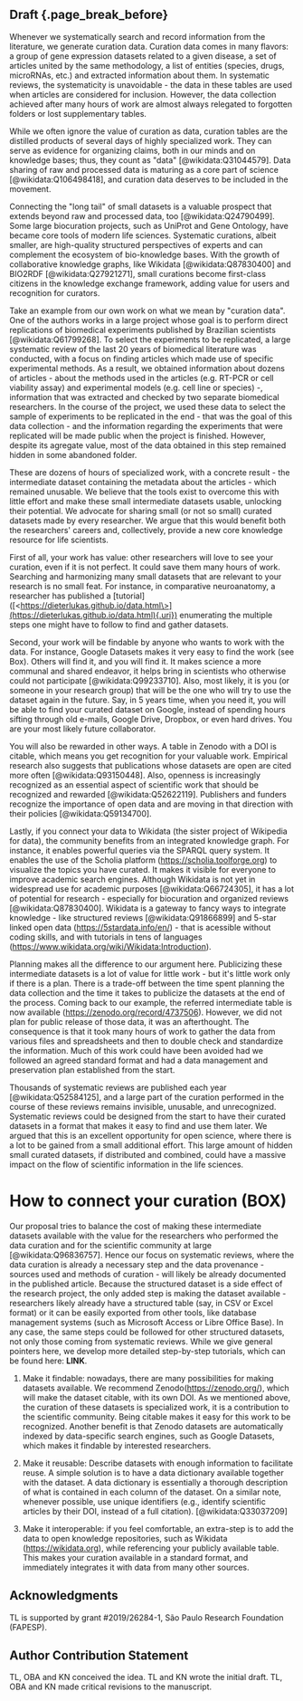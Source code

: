 ## Draft {.page_break_before}
Whenever we systematically search and record information from the literature, we generate curation data. Curation data comes in many flavors: a group of gene expression datasets related to a given disease, a set of articles united by the same methodology, a list of entities (species, drugs, microRNAs, etc.) and extracted information about them. In systematic reviews, the systematicity is unavoidable - the data in these tables are used when articles are considered for inclusion. However, the data collection achieved after many hours of work are almost always relegated to forgotten folders or lost supplementary tables.

While we often ignore the value of curation as data, curation tables are the distilled products of several days of highly specialized work.
They can serve as evidence for organizing claims, both in our minds and on knowledge bases; thus, they count as "data" [@wikidata:Q31044579].
Data sharing of raw and processed data is maturing as a core part of science [@wikidata:Q106498418], and curation data deserves to be included in the movement.

Connecting the "long tail" of small datasets is a valuable prospect that extends beyond raw and processed data, too [@wikidata:Q24790499].
Some large biocuration projects, such as UniProt and Gene Ontology, have became core tools of modern life sciences.
Systematic curations, albeit smaller, are high-quality structured perspectives of experts and can complement the ecosystem of bio-knowledge bases. 
With the growth of collaborative knowledge graphs, like Wikidata [@wikidata:Q87830400] and BIO2RDF [@wikidata:Q27921271], small curations become first-class citizens in the knowledge exchange framework, adding value for users and recognition for curators.

Take an example from our own work on what we mean by "curation data". One of the authors works in a large project whose goal is to perform direct replications of biomedical experiments published by Brazilian scientists [@wikidata:Q61799268]. To select the experiments to be replicated, a large systematic review of the last 20 years of biomedical literature was conducted, with a focus on finding articles which made use of specific experimental methods. As a result, we obtained information about dozens of articles - about the methods used in the articles (e.g. RT-PCR or cell viability assay) and experimental models (e.g. cell line or species) -, information that was extracted and checked by two separate biomedical researchers. In the course of the project, we used these data to select the sample of experiments to be replicated in the end - that was the goal of this data collection - and the information regarding the experiments that were replicated will be made public when the project is finished. However, despite its agregate value, most of the data obtained in this step remained hidden in some abandoned folder.

These are dozens of hours of specialized work, with a concrete result - the intermediate dataset containing the metadata about the articles - which remained unusable. We believe that the tools exist to overcome this with little effort and make these small intermediate datasets usable, unlocking their potential. We advocate for sharing small (or not so small) curated datasets made by every researcher. We argue that this would benefit both the researchers' careers and, collectively, provide a new core knowledge resource for life scientists.

First of all, your work has value: other researchers will love to see your curation, even if it is not perfect. It could save them many hours of work. Searching and harmonizing many small datasets that are relevant to your research is no small feat. For instance, in comparative neuroanatomy, a researcher has published a [tutorial] ([\<https://dieterlukas.github.io/data.html\>](https://dieterlukas.github.io/data.html){.uri}) enumerating the multiple steps one might have to follow to find and gather datasets.

Second, your work will be findable by anyone who wants to work with the data. For instance, Google Datasets makes it very easy to find the work (see Box). Others will find it, and you will find it. It makes science a more communal and shared endeavor, it helps bring in scientists who otherwise could not participate [@wikidata:Q99233710]. Also, most likely, it is you (or someone in your research group) that will be the one who will try to use the dataset again in the future. Say, in 5 years time, when you need it, you will be able to find your curated dataset on Google, instead of spending hours sifting through old e-mails, Google Drive, Dropbox, or even hard drives. You are your most likely future collaborator.

You will also be rewarded in other ways. A table in Zenodo with a DOI is citable, which means you get recognition for your valuable work. Empirical research also suggests that publications whose datasets are open are cited more often [@wikidata:Q93150448]. Also, openness is increasingly recognized as an essential aspect of scientific work that should be recognized and rewarded [@wikidata:Q52622119]. Publishers and funders recognize the importance of open data and are moving in that direction with their policies [@wikidata:Q59134700].

Lastly, if you connect your data to Wikidata (the sister project of Wikipedia for data), the community benefits from an integrated knowledge graph. For instance, it enables powerful queries via the SPARQL query system. It enables the use of the Scholia platform (<https://scholia.toolforge.org>) to visualize the topics you have curated. It makes it visible for everyone to improve academic search engines. Although Wikidata is not yet in widespread use for academic purposes [@wikidata:Q66724305], it has a lot of potential for research - especially for biocuration and organized reviews [@wikidata:Q87830400]. Wikidata is a gateway to fancy ways to integrate knowledge - like structured reviews [@wikidata:Q91866899] and 5-star linked open data (<https://5stardata.info/en/>) - that is acessible without coding skills, and with tutorials in tens of languages (<https://www.wikidata.org/wiki/Wikidata:Introduction>).

Planning makes all the difference to our argument here. Publicizing these intermediate datasets is a lot of value for little work - but it's little work only if there is a plan. There is a trade-off between the time spent planning the data collection and the time it takes to publicize the datasets at the end of the process. Coming back to our example, the referred intermediate table is now available (<https://zenodo.org/record/4737506>). However, we did not plan for public release of those data, it was an afterthought. The consequence is that it took many hours of work to gather the data from various files and spreadsheets and then to double check and standardize the information. Much of this work could have been avoided had we followed an agreed standard format and had a data management and preservation plan established from the start.

Thousands of systematic reviews are published each year [@wikidata:Q52584125], and a large part of the curation performed in the course of these reviews remains invisible, unusable, and unrecognized. Systematic reviews could be designed from the start to have their curated datasets in a format that makes it easy to find and use them later. We argued that this is an excellent opportunity for open science, where there is a lot to be gained from a small additional effort. This large amount of hidden small curated datasets, if distributed and combined, could have a massive impact on the flow of scientific information in the life sciences.

# How to connect your curation (BOX)

Our proposal tries to balance the cost of making these intermediate datasets available with the value for the researchers who performed the data curation and for the scientific community at large [@wikidata:Q96836757]. Hence our focus on systematic reviews, where the data curation is already a necessary step and the data provenance - sources used and methods of curation - will likely be already documented in the published article. Because the structured dataset is a side effect of the research project, the only added step is making the dataset available - researchers likely already have a structured table (say, in CSV or Excel format) or it can be easily exported from other tools, like database management systems (such as Microsoft Access or Libre Office Base). In any case, the same steps could be followed for other structured datasets, not only those coming from systematic reviews. While we give general pointers here, we develop more detailed step-by-step tutorials, which can be found here: **LINK**.

1.  Make it findable: nowadays, there are many possibilities for making datasets available. We recommend Zenodo(<https://zenodo.org/>), which will make the dataset citable, with its own DOI. As we mentioned above, the curation of these datasets is specialized work, it is a contribution to the scientific community. Being citable makes it easy for this work to be recognized. Another benefit is that Zenodo datasets are automatically indexed by data-specific search engines, such as Google Datasets, which makes it findable by interested researchers.

2.  Make it reusable: Describe datasets with enough information to facilitate reuse. A simple solution is to have a data dictionary available together with the dataset. A data dictionary is essentially a thorough description of what is contained in each column of the dataset. On a similar note, whenever possible, use unique identifiers (e.g., identify scientific articles by their DOI, instead of a full citation). [@wikidata:Q33037209] 

3.  Make it interoperable: if you feel comfortable, an extra-step is to add the data to open knowledge repositories, such as Wikidata (<https://wikidata.org>), while referencing your publicly available table. This makes your curation available in a standard format, and immediately integrates it with data from many other sources.

## Acknowledgments

TL is supported by grant #2019/26284-1, São Paulo Research Foundation (FAPESP).

## Author Contribution Statement

TL, OBA and KN conceived the idea. TL and KN wrote the initial draft. TL, OBA and KN made critical revisions to the manuscript.
